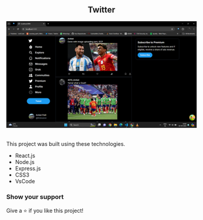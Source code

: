 <h2 align="center">
  Twitter<br/>
</h2>
<div align="center"> 
  <img alt="Demo" src="./Images/Screenshot (97).png" /> 
</div>

<br/>

This project was built using these technologies.

- React.js
- Node.js
- Express.js
- CSS3
- VsCode

### Show your support

Give a ⭐ if you like this project!
